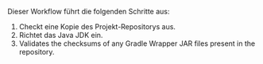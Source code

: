Dieser Workflow führt die folgenden Schritte aus:

1. Checkt eine Kopie des Projekt-Repositorys aus.
1. Richtet das Java JDK ein.
1. Validates the checksums of any Gradle Wrapper JAR files present in the repository.
